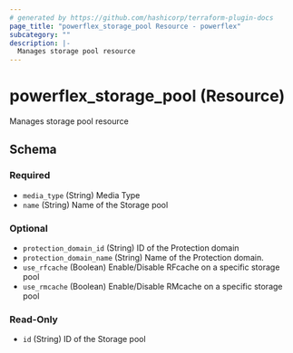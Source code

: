 ```yaml
---
# generated by https://github.com/hashicorp/terraform-plugin-docs
page_title: "powerflex_storage_pool Resource - powerflex"
subcategory: ""
description: |-
  Manages storage pool resource
---
```


# powerflex_storage_pool (Resource)

Manages storage pool resource



<!-- schema generated by tfplugindocs -->
## Schema

### Required

- `media_type` (String) Media Type
- `name` (String) Name of the Storage pool

### Optional

- `protection_domain_id` (String) ID of the Protection domain
- `protection_domain_name` (String) Name of the Protection domain.
- `use_rfcache` (Boolean) Enable/Disable RFcache on a specific storage pool
- `use_rmcache` (Boolean) Enable/Disable RMcache on a specific storage pool

### Read-Only

- `id` (String) ID of the Storage pool


